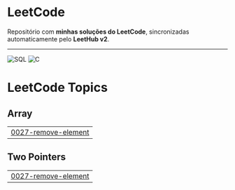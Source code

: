 # LeetCode

Repositório com **minhas soluções do LeetCode**, sincronizadas automaticamente pelo **LeetHub v2**.

---

![SQL](https://img.shields.io/badge/SQL-025E8C?style=for-the-badge&logo=postgresql&logoColor=white)
![C](https://img.shields.io/badge/C-00599C?style=for-the-badge&logo=c&logoColor=white)


<!---LeetCode Topics Start-->
# LeetCode Topics
## Array
|  |
| ------- |
| [0027-remove-element](https://github.com/Scarlateli/LeetCode/tree/master/0027-remove-element) |
## Two Pointers
|  |
| ------- |
| [0027-remove-element](https://github.com/Scarlateli/LeetCode/tree/master/0027-remove-element) |
<!---LeetCode Topics End-->